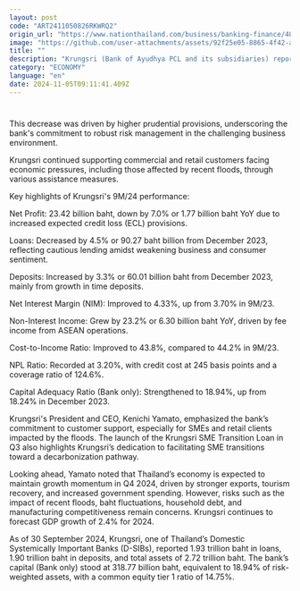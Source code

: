 ```yaml
---
layout: post
code: "ART2411050826RKWRQ2"
origin_url: "https://www.nationthailand.com/business/banking-finance/40042559"
image: "https://github.com/user-attachments/assets/92f25e05-8865-4f42-a3ad-926a69a9350f"
title: ""
description: "Krungsri (Bank of Ayudhya PCL and its subsidiaries) reported a net profit of 23.42 billion baht for the first nine months of 2024, reflecting a 7.0% decline compared to the same period in 2023."
category: "ECONOMY"
language: "en"
date: 2024-11-05T09:11:41.409Z
---
```


# 











This decrease was driven by higher prudential provisions, underscoring the bank's commitment to robust risk management in the challenging business environment.

Krungsri continued supporting commercial and retail customers facing economic pressures, including those affected by recent floods, through various assistance measures.

Key highlights of Krungsri's 9M/24 performance:

Net Profit: 23.42 billion baht, down by 7.0% or 1.77 billion baht YoY due to increased expected credit loss (ECL) provisions.

Loans: Decreased by 4.5% or 90.27 baht billion from December 2023, reflecting cautious lending amidst weakening business and consumer sentiment.

Deposits: Increased by 3.3% or 60.01 billion baht from December 2023, mainly from growth in time deposits.

Net Interest Margin (NIM): Improved to 4.33%, up from 3.70% in 9M/23.

Non-Interest Income: Grew by 23.2% or 6.30 billion baht YoY, driven by fee income from ASEAN operations.

Cost-to-Income Ratio: Improved to 43.8%, compared to 44.2% in 9M/23.

NPL Ratio: Recorded at 3.20%, with credit cost at 245 basis points and a coverage ratio of 124.6%.

Capital Adequacy Ratio (Bank only): Strengthened to 18.94%, up from 18.24% in December 2023.

Krungsri's President and CEO, Kenichi Yamato, emphasized the bank’s commitment to customer support, especially for SMEs and retail clients impacted by the floods. The launch of the Krungsri SME Transition Loan in Q3 also highlights Krungsri’s dedication to facilitating SME transitions toward a decarbonization pathway.

Looking ahead, Yamato noted that Thailand’s economy is expected to maintain growth momentum in Q4 2024, driven by stronger exports, tourism recovery, and increased government spending. However, risks such as the impact of recent floods, baht fluctuations, household debt, and manufacturing competitiveness remain concerns. Krungsri continues to forecast GDP growth of 2.4% for 2024.

As of 30 September 2024, Krungsri, one of Thailand’s Domestic Systemically Important Banks (D-SIBs), reported 1.93 trillion baht in loans, 1.90 trillion baht in deposits, and total assets of 2.72 trillion baht. The bank’s capital (Bank only) stood at 318.77 billion baht, equivalent to 18.94% of risk-weighted assets, with a common equity tier 1 ratio of 14.75%.
